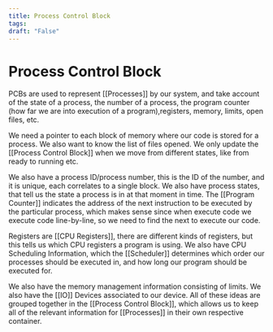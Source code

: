 ```yaml
---
title: Process Control Block
tags:
draft: "False"
---
```

# Process Control Block
PCBs are used to represent [[Processes]] by our system, and take account of the state of a process, the number of a process, the program counter (how far we are into execution of a program),registers, memory, limits, open files, etc. 

We need a pointer to each block of memory where our code is stored for a process. We also want to know the list of files opened. We only update the [[Process Control Block]] when we move from different states, like from ready to running etc.

We also have a process ID/process number, this is the ID of the number, and it is unique, each correlates to a single block. We also have process states, that tell us the state a process is in at that moment in time. The [[Program Counter]] indicates the address of the next instruction to be executed by the particular process, which makes sense since when execute code we execute code line-by-line, so we need to find the next to execute our code.

Registers are [[CPU Registers]], there are different kinds of registers, but this tells us which CPU registers a program is using.  We also have CPU Scheduling Information, which the [[Scheduler]] determines which order our processes should be executed in, and how long our program should be executed for. 

We also have the memory management information consisting of limits. We also have the [[IO]] Devices associated to our device. All of these ideas are grouped together in the [[Process Control Block]], which allows us to keep all of the relevant information for [[Processes]] in their own respective container. 